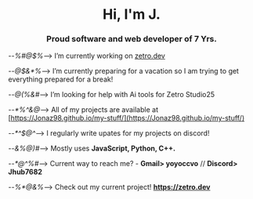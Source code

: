 <h1 align="center">Hi, I'm J.</h1>
<h3 align="center">Proud software and web developer of 7 Yrs.</h3>

--_%#@$%_-->  I’m currently working on [zetro.dev](https://zetro.dev)

--_@$&*%_-->   I’m currently preparing for a vacation so I am trying to get everything prepared for a break!

--_@(%&#_-->   I’m looking for help with Ai tools for Zetro Studio25

--_*%^&@_-->   All of my projects are available at [https://Jonaz98.github.io/my-stuff/](https://Jonaz98.github.io/my-stuff/)

--_*^$@^_-->   I regularly write upates for my projects on discord!

--_&%@)#_-->   Mostly uses **JavaScript, Python, C++.**

--_*@^%#_-->   Current way to reach me? - **Gmail> yoyoccvo** // **Discord> Jhub7682**

--_%*@&%_-->  Check out my current project! **https://zetro.dev**
